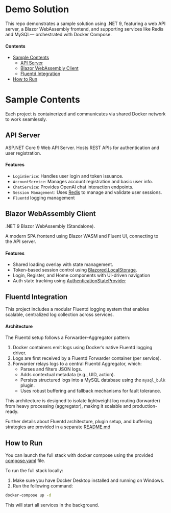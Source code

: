 # Demo Solution

This repo demonstrates a sample solution using .NET 9, featuring a web API server, a Blazor WebAssembly frontend, and supporting services like Redis and MySQL— orchestrated with Docker Compose.

#### Contents

- [Sample Contents](#sample-contents)
  - [API Server](#api-server)
  - [Blazor WebAssembly Client](#blazor-webassembly-client)
  - [Fluentd Integration](#fluentd-integration)
- [How to Run](#how-to-run)

# Sample Contents

Each project is containerized and communicates via shared Docker network to work seamlessly.

## API Server

ASP.NET Core 9 Web API Server. Hosts REST APIs for authentication and user registration.

#### Features

- `LoginSerice`: Handles user login and token issuance.
- `AccountService`: Manages account registration and basic user info.
- `ChatService`: Provides OpenAI chat interaction endpoints.
- `Session Management`: Uses [Redis]() to manage and validate user sessions.
- `Fluentd` logging management

## Blazor WebAssembly Client

.NET 9 Blazor WebAssembly (Standalone).

A modern SPA frontend using Blazor WASM and Fluent UI, connecting to the API server.

#### Features

- Shared loading overlay with state management.
- Token-based session control using [Blazored.LocalStorage]().
- Login, Register, and Home components with UI-driven navigation
- Auth state tracking using [AuthenticationStateProvider]()

## Fluentd Integration

This project includes a modular Fluentd logging system that enables scalable, centralized log collection across services.

#### Architecture

The Fluentd setup follows a Forwarder–Aggregator pattern:

1. Docker containers emit logs using Docker’s native Fluentd logging driver.
2. Logs are first received by a Fluentd Forwarder container (per service).
3. Forwarder relays logs to a central Fluentd Aggregator, which:
   - Parses and filters JSON logs.
   - Adds contextual metadata (e.g., UID, action).
   - Persists structured logs into a MySQL database using the `mysql_bulk` plugin.
   - Uses robust buffering and fallback mechanisms for fault tolerance.

This architecture is designed to isolate lightweight log routing (forwarder) from heavy processing (aggregator), making it scalable and production-ready.

Further details about Fluentd architecture, plugin setup, and buffering strategies are provided in a separate [README.md](Fluentd/README.md)

## How to Run

You can launch the full stack with docker compose using the provided [compose.yaml](compose.yaml) file.

To run the full stack locally:

1. Make sure you have Docker Desktop installed and running on Windows.
2. Run the following command:

```bash
docker-compose up -d
```

This will start all services in the background.
